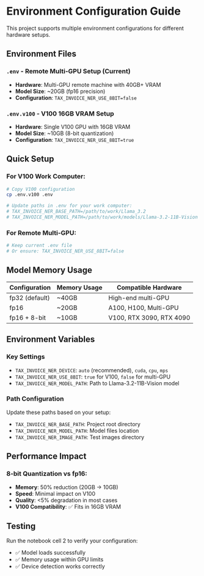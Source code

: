 # Environment Configuration Guide

This project supports multiple environment configurations for different hardware setups.

## Environment Files

### `.env` - Remote Multi-GPU Setup (Current)
- **Hardware**: Multi-GPU remote machine with 40GB+ VRAM
- **Model Size**: ~20GB (fp16 precision)
- **Configuration**: `TAX_INVOICE_NER_USE_8BIT=false`

### `.env.v100` - V100 16GB VRAM Setup
- **Hardware**: Single V100 GPU with 16GB VRAM
- **Model Size**: ~10GB (8-bit quantization)
- **Configuration**: `TAX_INVOICE_NER_USE_8BIT=true`

## Quick Setup

### For V100 Work Computer:
```bash
# Copy V100 configuration
cp .env.v100 .env

# Update paths in .env for your work computer:
# TAX_INVOICE_NER_BASE_PATH=/path/to/work/Llama_3.2
# TAX_INVOICE_NER_MODEL_PATH=/path/to/work/models/Llama-3.2-11B-Vision
```

### For Remote Multi-GPU:
```bash
# Keep current .env file
# Or ensure: TAX_INVOICE_NER_USE_8BIT=false
```

## Model Memory Usage

| Configuration | Memory Usage | Compatible Hardware |
|---------------|--------------|-------------------|
| fp32 (default) | ~40GB | High-end multi-GPU |
| fp16 | ~20GB | A100, H100, Multi-GPU |
| fp16 + 8-bit | ~10GB | V100, RTX 3090, RTX 4090 |

## Environment Variables

### Key Settings
- `TAX_INVOICE_NER_DEVICE`: `auto` (recommended), `cuda`, `cpu`, `mps`
- `TAX_INVOICE_NER_USE_8BIT`: `true` for V100, `false` for multi-GPU
- `TAX_INVOICE_NER_MODEL_PATH`: Path to Llama-3.2-11B-Vision model

### Path Configuration
Update these paths based on your setup:
- `TAX_INVOICE_NER_BASE_PATH`: Project root directory
- `TAX_INVOICE_NER_MODEL_PATH`: Model files location
- `TAX_INVOICE_NER_IMAGE_PATH`: Test images directory

## Performance Impact

### 8-bit Quantization vs fp16:
- **Memory**: 50% reduction (20GB → 10GB)
- **Speed**: Minimal impact on V100
- **Quality**: <5% degradation in most cases
- **V100 Compatibility**: ✅ Fits in 16GB VRAM

## Testing

Run the notebook cell 2 to verify your configuration:
- ✅ Model loads successfully
- ✅ Memory usage within GPU limits
- ✅ Device detection works correctly